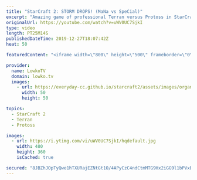 ```yaml
---
title: "StarCraft 2: STORM DROPS! (MaNa vs SpeCial)"
excerpt: "Amazing game of professional Terran versus Protoss in StarCraft 2. This game is a constant back-and-forth between some of the best players outside of South Korea. One of the highlights are multiple storm drops that the Protoss player executes with a Warp Prism and several High Templar with Psionic Storm."
originalUrl: https://youtube.com/watch?v=uWV0UC7SjkI
type: video
length: PT25M14S
publishedDateTime: 2019-12-27T18:07:42Z
heat: 50

featuredContent: "<iframe width=\"800\" height=\"500\" frameborder=\"0\" src=\"https://www.youtube.com/embed/uWV0UC7SjkI\" allow=\"accelerometer; autoplay; encrypted-media; gyroscope; picture-in-picture\" allowfullscreen></iframe>"

provider:
  name: LowkoTV
  domain: lowko.tv
  images:
    - url: https://everyday-cc.github.io/starcraft2/assets/images/organizations/lowko.tv-50x50.jpg
      width: 50
      height: 50

topics:
  - StarCraft 2
  - Terran
  - Protoss

images:
  - url: https://i.ytimg.com/vi/uWV0UC7SjkI/hqdefault.jpg
    width: 480
    height: 360
    isCached: true

secured: "8JBZhJOpTyQwe1hTXURajEZNtGt1O/4APyCzC4ndCtmMTG9Hx2iGG9l1bPVxBlaVVC/yssyt2oO86YSjWOe20Hz4wWm1GkgekeuF+zIE1KenhGIR9Itccp6YtdJ0oj8gnXWZa4oFd1gIESY3S6opf/3dejqVsZpaa6Tozv6qIs25YxC7x/JcuHfSVc7ertwFLpAjzODa2O939xhprOSNCffkU48bgefD00js3610UtS38pI4s2FZ1OJBJlbb9JtUN/4tizwJ82IsuTaOi1IjgHBovEBn6tXtWV85wkBaSU137HuMOLaflHTIK732ypqb9phVMjtJzPnvw4qac++dz4kSWrrITfV3UEYBUCRSp1yHnhU7IQxbqiPQTxKCMbrZ8P2/n5Yt1mutO9RdV1xJjc34GnCxIQKmIhpWhEVqvaxS1G+UgjF3fSiOJDLQY6Vi;wI/sWJZbvwzsLQJZTfbd1w=="
---
```


